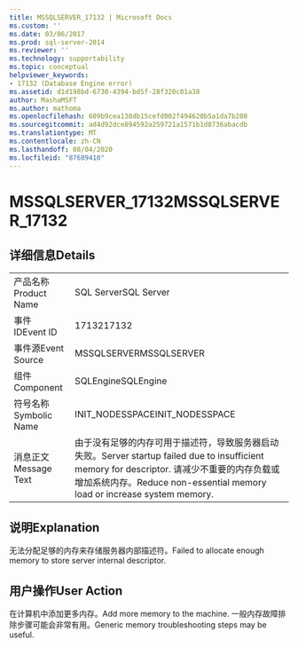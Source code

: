 ```yaml
---
title: MSSQLSERVER_17132 | Microsoft Docs
ms.custom: ''
ms.date: 03/06/2017
ms.prod: sql-server-2014
ms.reviewer: ''
ms.technology: supportability
ms.topic: conceptual
helpviewer_keywords:
- 17132 (Database Engine error)
ms.assetid: d1d198bd-6730-4394-bd5f-28f320c01a38
author: MashaMSFT
ms.author: mathoma
ms.openlocfilehash: 609b9cea138db15cefd002f494620b5a1da7b208
ms.sourcegitcommit: ad4d92dce894592a259721a1571b1d8736abacdb
ms.translationtype: MT
ms.contentlocale: zh-CN
ms.lasthandoff: 08/04/2020
ms.locfileid: "87689410"
---
```

# <a name="mssqlserver_17132"></a><span data-ttu-id="2da7f-102">MSSQLSERVER_17132</span><span class="sxs-lookup"><span data-stu-id="2da7f-102">MSSQLSERVER_17132</span></span>
    
## <a name="details"></a><span data-ttu-id="2da7f-103">详细信息</span><span class="sxs-lookup"><span data-stu-id="2da7f-103">Details</span></span>  
  
|||  
|-|-|  
|<span data-ttu-id="2da7f-104">产品名称</span><span class="sxs-lookup"><span data-stu-id="2da7f-104">Product Name</span></span>|<span data-ttu-id="2da7f-105">SQL Server</span><span class="sxs-lookup"><span data-stu-id="2da7f-105">SQL Server</span></span>|  
|<span data-ttu-id="2da7f-106">事件 ID</span><span class="sxs-lookup"><span data-stu-id="2da7f-106">Event ID</span></span>|<span data-ttu-id="2da7f-107">17132</span><span class="sxs-lookup"><span data-stu-id="2da7f-107">17132</span></span>|  
|<span data-ttu-id="2da7f-108">事件源</span><span class="sxs-lookup"><span data-stu-id="2da7f-108">Event Source</span></span>|<span data-ttu-id="2da7f-109">MSSQLSERVER</span><span class="sxs-lookup"><span data-stu-id="2da7f-109">MSSQLSERVER</span></span>|  
|<span data-ttu-id="2da7f-110">组件</span><span class="sxs-lookup"><span data-stu-id="2da7f-110">Component</span></span>|<span data-ttu-id="2da7f-111">SQLEngine</span><span class="sxs-lookup"><span data-stu-id="2da7f-111">SQLEngine</span></span>|  
|<span data-ttu-id="2da7f-112">符号名称</span><span class="sxs-lookup"><span data-stu-id="2da7f-112">Symbolic Name</span></span>|<span data-ttu-id="2da7f-113">INIT_NODESSPACE</span><span class="sxs-lookup"><span data-stu-id="2da7f-113">INIT_NODESSPACE</span></span>|  
|<span data-ttu-id="2da7f-114">消息正文</span><span class="sxs-lookup"><span data-stu-id="2da7f-114">Message Text</span></span>|<span data-ttu-id="2da7f-115">由于没有足够的内存可用于描述符，导致服务器启动失败。</span><span class="sxs-lookup"><span data-stu-id="2da7f-115">Server startup failed due to insufficient memory for descriptor.</span></span> <span data-ttu-id="2da7f-116">请减少不重要的内存负载或增加系统内存。</span><span class="sxs-lookup"><span data-stu-id="2da7f-116">Reduce non-essential memory load or increase system memory.</span></span>|  
  
## <a name="explanation"></a><span data-ttu-id="2da7f-117">说明</span><span class="sxs-lookup"><span data-stu-id="2da7f-117">Explanation</span></span>  
 <span data-ttu-id="2da7f-118">无法分配足够的内存来存储服务器内部描述符。</span><span class="sxs-lookup"><span data-stu-id="2da7f-118">Failed to allocate enough memory to store server internal descriptor.</span></span>  
  
## <a name="user-action"></a><span data-ttu-id="2da7f-119">用户操作</span><span class="sxs-lookup"><span data-stu-id="2da7f-119">User Action</span></span>  
 <span data-ttu-id="2da7f-120">在计算机中添加更多内存。</span><span class="sxs-lookup"><span data-stu-id="2da7f-120">Add more memory to the machine.</span></span> <span data-ttu-id="2da7f-121">一般内存故障排除步骤可能会非常有用。</span><span class="sxs-lookup"><span data-stu-id="2da7f-121">Generic memory troubleshooting steps may be useful.</span></span>  
  
  
